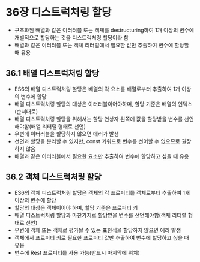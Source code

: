 # 36장 디스트럭처링 할당
- 구조화된 배열과 같은 이터러블 또는 객체를 destructuring하여 1개 이상의 변수에 개별적으로 할당하는 것을 디스트럭처링 할당이라 함
- 배열과 같은 이터러블 또는 객체 리터럴에서 필요한 값만 추출하여 변수에 할당할 때 유용

## 36.1 배열 디스트럭처링 할당
- ES6의 배열 디스트럭처링 할당은 배열의 각 요소를 배열로부터 추출하여 1개 이상의 변수에 할당
- 배열 디스트럭처링 할당의 대상은 이터러블이어야하며, 할당 기준은 배열의 인덱스(순서대로)
- 배열 디스트럭처링 할당을 위해서는 할당 연상자 왼쪽에 값을 할당받을 변수를 선언해야함(배열 리터럴 형태로 선언)
- 우변에 이터러블을 할당하지 않으면 에러가 발생
- 선언과 할당을 분리할 수 있지만, const 키워드로 변수를 선어할 수 없으므로 권장하지 않음
- 배열과 같은 이터러블에서 필요한 요소만 추출하여 변수에 할당하고 싶을 때 유용

## 36.2 객체 디스트럭처링 할당
- ES6의 객체 디스트럭처링 할당은 객체의 각 프로퍼티를 객체로부터 추출하여 1개 이상의 변수에 할당
- 할당의 대상은 객체이어야 하며, 할당 기준은 프로퍼티 키
- 배열 디스트럭처링 할당과 마찬가지로 할당받을 변수를 선언해야함(객체 리터럴 형태로 선언)
- 우변에 객체 또는 객체로 평가될 수 있는 표현식을 할당하지 않으면 에러 발생
- 객체에서 프로퍼티 키로 필요한 프로퍼티 값만 추출하여 변수에 할당하고 싶을 때 유용
- 변수에 Rest 프로퍼티를 사용 가능(반드시 마지막에 위치)